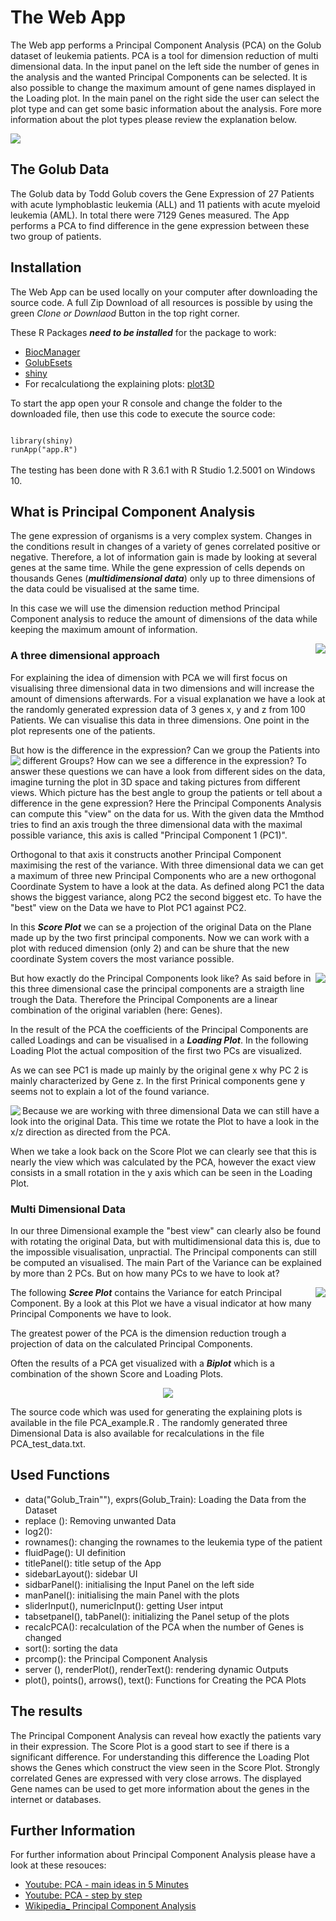 #  The Web App

The Web app performs a Principal Component Analysis (PCA) on the Golub dataset of leukemia patients. PCA is a tool for dimension reduction of multi dimensional data. In the input panel on the left side the number of genes in the analysis and the wanted Principal Components can be selected. It is also possible to change the maximum amount of gene names displayed in the Loading plot. In the main panel on the right side the user can select the plot type and can get some basic information about the analysis. Fore more information about the plot types please review the explanation below. 

<img src="Images/app.png"/>

## The Golub Data

The Golub data by Todd Golub covers the Gene Expression of 27 Patients with acute lymphoblastic leukemia (ALL) and 11 patients with acute myeloid leukemia (AML). In total there were 7129 Genes measured. 
The App performs a PCA to find difference in the gene expression between these two group of patients. 

## Installation
The Web App can be used locally on your computer after downloading the source code. 
A full Zip Download of all resources is possible by using the green *Clone or Downlaod* Button in the top right corner. 

These R Packages ***need to be installed*** for the package to work:
* [BiocManager](https://www.bioconductor.org/install/)
* [GolubEsets](https://bioconductor.org/packages/release/data/experiment/html/golubEsets.html)
* [shiny](https://shiny.rstudio.com/)
* For recalculationg the explaining plots: [plot3D](http://www.sthda.com/english/wiki/impressive-package-for-3d-and-4d-graph-r-software-and-data-visualization)

To start the app open your R console and change the folder to the downloaded file, then use this code to execute the source code: 

<code> 
library(shiny)  
runApp("app.R")
</code>
<br/>
The testing has been done with R 3.6.1 with R Studio 1.2.5001 on Windows 10. 

## What is Principal Component Analysis

The gene expression of organisms is a very complex system. Changes in the conditions result in changes of a variety of genes correlated positive or negative. Therefore, a lot of information gain is made by looking at several genes at the same time. 
While the gene expression of cells depends on thousands Genes (***multidimensional data***) only up to three dimensions of the data could be visualised at the same time. 

In this case we will use the dimension reduction method Principal Component analysis to reduce the amount of dimensions of the data while keeping the maximum amount of information. 

<img src="Images/Expression_Data_3D.png" align="right" />

### A three dimensional approach

For explaining the idea of dimension with PCA we will first focus on visualising three dimensional data in two dimensions and will increase the amount of dimensions afterwards. For a visual explanation we have a look at the randomly generated expression data of 3 genes x, y and z from 100 Patients. We can visualise this data in three dimensions. One point in the plot represents one of the patients. 

But how is the difference in the expression? Can we group the Patients into different Groups? How can we see a difference in the expression? 
<img src="Images/Score_Plot.png" align="left"/>
To answer these questions we can have a look from different sides on the data, imagine turning the plot in 3D space and taking pictures from different views. Which picture has the best angle to group the patients or tell about a difference in the gene expression? 
Here the Principal Components Analysis can compute this "view" on the data for us. 
With the given data the Mmthod tries to find an axis trough the three dimensional data with the maximal possible variance, this axis is called "Principal Component 1 (PC1)". 

Orthogonal to that axis it constructs another Principal Component maximising the rest of the variance. With three dimensional data we can get a maximum of three new Principal Components who are a new orthogonal Coordinate System to have a look at the data. As defined along PC1 the data shows the biggest variance, along PC2 the second biggest etc. To have the "best" view on the Data we have to Plot PC1 against PC2. 

In this ***Score Plot*** we can se a projection of the original Data on the Plane made up by the two first principal components. Now we can work with a plot with reduced dimension (only 2) and can be shure that the new coordinate System covers the most variance possible. 

<img src="Images/Loading_Plot.png" align="right" />

But how exactly do the Principal Components look like? As said before in this three dimensional case the principal components are a straigth line trough the Data. Therefore the Principal Components are a linear combination of the original variablen (here: Genes). 

In the result of the PCA the coefficients of the Principal Components are called Loadings and can be visualised in a ***Loading Plot***. In the following Loading Plot the actual composition of the first two PCs are visualized. 

As we can see PC1 is made up mainly by the original gene x why PC 2 is mainly characterized by Gene z. In the first Prinical components gene y seems not to explain a lot of the found variance. 

<img src="Images/Rotated_Expression_Data.png" align="left"/>

Because we are working with three dimensional Data we can still have a look into the original Data. This time we rotate the Plot to have a look in the x/z direction as directed from the PCA. 

When we take a look back on the Score Plot we can clearly see that this is nearly the view which was calculated by the PCA, however the exact view consists in a small rotation in the y axis which can be seen in the Loading Plot. 

### Multi Dimensional Data
In our three Dimensional example the "best view" can clearly also be found with rotating the original Data, but with multidimensional data this is, due to the impossible visualisation, unpractial. The Principal components can still be computed an visualised. The main Part of the Variance can be explained by more than 2 PCs. But on how many PCs to we have to look at? 

<img src="Images/Screeplot.png" align="right"/>

The following ***Scree Plot*** contains the Variance for eatch Principal Component. By a look at this Plot we have a visual indicator at how many Principal Components we have to look. 

The greatest power of the PCA is the dimension reduction trough a projection of data on the calculated Principal Components. 

Often the results of a PCA get visualized with a ***Biplot*** which is a combination of the shown Score and Loading Plots. 

<p align="center">
<img src="Images/Biplot.png"/> 
</p>

The source code which was used for generating the explaining plots is available in the file PCA_example.R . The randomly generated three Dimensional Data is also available for recalculations in the file PCA_test_data.txt.

## Used Functions

* data("Golub_Train""), exprs(Golub_Train): Loading the Data from the Dataset
* replace (): Removing unwanted Data
* log2(): 
* rownames(): changing the rownames to the leukemia type of the patient
* fluidPage(): UI definition
* titlePanel(): title setup of the App
* sidebarLayout(): sidebar UI
* sidbarPanel(): initialising the Input Panel on the left side
* manPanel(): initialising the main Panel with the plots
* sliderInput(), numericInput(): getting User intput
* tabsetpanel(), tabPanel(): initializing the Panel setup of the plots
* recalcPCA(): recalculation of the PCA when the number of Genes is changed
* sort(): sorting the data
* prcomp(): the Principal Component Analysis
* server (), renderPlot(), renderText(): rendering dynamic Outputs
* plot(), points(), arrows(), text(): Functions for Creating the PCA Plots


## The results

The Principal Component Analysis can reveal how exactly the patients vary in their expression. The Score Plot is a good start to see if there is a significant difference. For understanding this difference the Loading Plot shows the Genes which construct the view seen in the Score Plot. Strongly correlated Genes are expressed with very close arrows. The displayed Gene names can be used to get more information about the genes in the internet or databases. 


## Further Information
For further information about Principal Component Analysis please have a look at these resouces: 
* [Youtube: PCA - main ideas in 5 Minutes](https://youtu.be/HMOI_lkzW08)
* [Youtube: PCA - step by step](https://youtu.be/FgakZw6K1QQ)
* [Wikipedia_ Principal Component Analysis](https://en.wikipedia.org/wiki/Principal_component_analysis)


